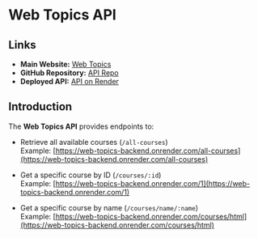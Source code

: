 # Web Topics API

## Links

- **Main Website:** [Web Topics](https://sd-0924.github.io/anas-alardah-project1)  
- **GitHub Repository:** [API Repo](https://github.com/Anas-M-Ardah/Web-Topics-Backend/tree/master)  
- **Deployed API:** [API on Render](https://web-topics-backend.onrender.com)

## Introduction

The **Web Topics API** provides endpoints to:

- Retrieve all available courses (`/all-courses`)  
  Example: [https://web-topics-backend.onrender.com/all-courses](https://web-topics-backend.onrender.com/all-courses)

- Get a specific course by ID (`/courses/:id`)  
  Example: [https://web-topics-backend.onrender.com/1](https://web-topics-backend.onrender.com/1)

- Get a specific course by name (`/courses/name/:name`)  
  Example: [https://web-topics-backend.onrender.com/courses/html](https://web-topics-backend.onrender.com/courses/html)
